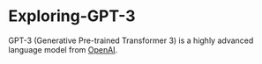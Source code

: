 # Exploring-GPT-3
GPT-3 (Generative Pre-trained Transformer 3) is a highly advanced language model from [OpenAI](https://openai.com). 

